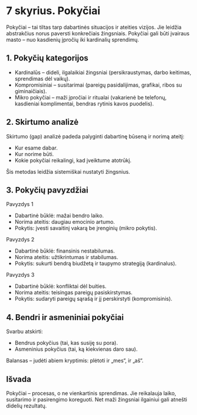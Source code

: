 <div style="page-break-before: always;"></div>

# 7 skyrius. Pokyčiai

Pokyčiai – tai tiltas tarp dabartinės situacijos ir ateities vizijos. Jie leidžia abstrakčius norus paversti konkrečiais žingsniais. Pokyčiai gali būti įvairaus masto – nuo kasdienių įpročių iki kardinalių sprendimų.

## 1. Pokyčių kategorijos

- Kardinalūs – dideli, ilgalaikiai žingsniai (persikraustymas, darbo keitimas, sprendimas dėl vaikų).
- Kompromisiniai – susitarimai (pareigų pasidalijimas, grafikai, ribos su giminaičiais).
- Mikro pokyčiai – maži įpročiai ir ritualai (vakarienė be telefonų, kasdieniai komplimentai, bendras rytinis kavos puodelis).

## 2. Skirtumo analizė

Skirtumo (gap) analizė padeda palyginti dabartinę būseną ir norimą ateitį:

- Kur esame dabar.
- Kur norime būti.
- Kokie pokyčiai reikalingi, kad įveiktume atotrūkį.

Šis metodas leidžia sistemiškai nustatyti žingsnius.

## 3. Pokyčių pavyzdžiai

Pavyzdys 1

- Dabartinė būklė: mažai bendro laiko.
- Norima ateitis: daugiau emocinio artumo.
- Pokytis: įvesti savaitinį vakarą be įrenginių (mikro pokytis).

Pavyzdys 2

- Dabartinė būklė: finansinis nestabilumas.
- Norima ateitis: užtikrintumas ir stabilumas.
- Pokytis: sukurti bendrą biudžetą ir taupymo strategiją (kardinalus).

Pavyzdys 3

- Dabartinė būklė: konfliktai dėl buities.
- Norima ateitis: teisingas pareigų pasiskirstymas.
- Pokytis: sudaryti pareigų sąrašą ir jį perskirstyti (kompromisinis).

## 4. Bendri ir asmeniniai pokyčiai

Svarbu atskirti:

- Bendrus pokyčius (tai, kas susiję su pora).
- Asmeninius pokyčius (tai, ką kiekvienas daro sau).

Balansas – judėti abiem kryptimis: plėtoti ir „mes“, ir „aš“.

## Išvada

Pokyčiai – procesas, o ne vienkartinis sprendimas. Jie reikalauja laiko, susitarimo ir pasirengimo koreguoti. Net maži žingsniai ilgainiui gali atnešti didelių rezultatų.
